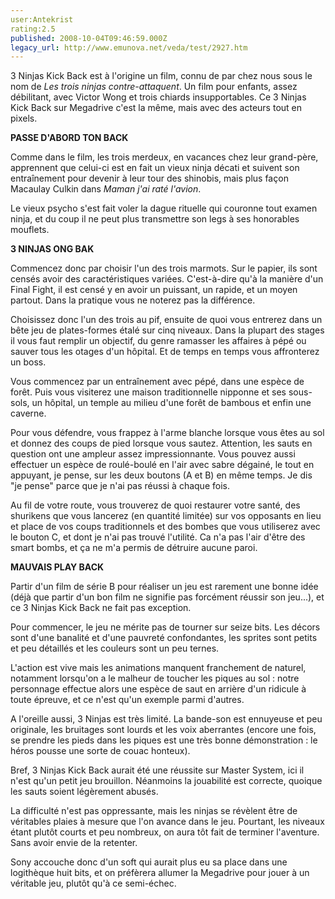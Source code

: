 ```yaml
---
user:Antekrist
rating:2.5
published: 2008-10-04T09:46:59.000Z
legacy_url: http://www.emunova.net/veda/test/2927.htm
---
```

3 Ninjas Kick Back est à l'origine un film, connu de par chez nous sous le nom de _Les trois ninjas contre-attaquent_. Un film pour enfants, assez débilitant, avec Victor Wong et trois chiards insupportables. Ce 3 Ninjas Kick Back sur Megadrive c'est la même, mais avec des acteurs tout en pixels.  

  

**PASSE D'ABORD TON BACK**  

Comme dans le film, les trois merdeux, en vacances chez leur grand-père, apprennent que celui-ci est en fait un vieux ninja décati et suivent son entraînement pour devenir à leur tour des shinobis, mais plus façon Macaulay Culkin dans _Maman j'ai raté l'avion_.  

Le vieux psycho s'est fait voler la dague rituelle qui couronne tout examen ninja, et du coup il ne peut plus transmettre son legs à ses honorables mouflets.  

  

**3 NINJAS ONG BAK**  

Commencez donc par choisir l'un des trois marmots. Sur le papier, ils sont censés avoir des caractéristiques variées. C'est-à-dire qu'à la manière d'un Final Fight, il est censé y en avoir un puissant, un rapide, et un moyen partout. Dans la pratique vous ne noterez pas la différence.  

Choisissez donc l'un des trois au pif, ensuite de quoi vous entrerez dans un bête jeu de plates-formes étalé sur cinq niveaux. Dans la plupart des stages il vous faut remplir un objectif, du genre ramasser les affaires à pépé ou sauver tous les otages d'un hôpital. Et de temps en temps vous affronterez un boss.  

Vous commencez par un entraînement avec pépé, dans une espèce de forêt. Puis vous visiterez une maison traditionnelle nipponne et ses sous-sols, un hôpital, un temple au milieu d'une forêt de bambous et enfin une caverne.  

Pour vous défendre, vous frappez à l'arme blanche lorsque vous êtes au sol et donnez des coups de pied lorsque vous sautez. Attention, les sauts en question ont une ampleur assez impressionnante. Vous pouvez aussi effectuer un espèce de roulé-boulé en l'air avec sabre dégainé, le tout en appuyant, je pense, sur les deux boutons (A et B) en même temps. Je dis "je pense" parce que je n'ai pas réussi à chaque fois.  

Au fil de votre route, vous trouverez de quoi restaurer votre santé, des shurikens que vous lancerez (en quantité limitée) sur vos opposants en lieu et place de vos coups traditionnels et des bombes que vous utiliserez avec le bouton C, et dont je n'ai pas trouvé l'utilité. Ca n'a pas l'air d'être des smart bombs, et ça ne m'a permis de détruire aucune paroi.  

  

**MAUVAIS PLAY BACK**  

Partir d'un film de série B pour réaliser un jeu est rarement une bonne idée (déjà que partir d'un bon film ne signifie pas forcément réussir son jeu...), et ce 3 Ninjas Kick Back ne fait pas exception.  

Pour commencer, le jeu ne mérite pas de tourner sur seize bits. Les décors sont d'une banalité et d'une pauvreté confondantes, les sprites sont petits et peu détaillés et les couleurs sont un peu ternes.  

L'action est vive mais les animations manquent franchement de naturel, notamment lorsqu'on a le malheur de toucher les piques au sol : notre personnage effectue alors une espèce de saut en arrière d'un ridicule à toute épreuve, et ce n'est qu'un exemple parmi d'autres.  

A l'oreille aussi, 3 Ninjas est très limité. La bande-son est ennuyeuse et peu originale, les bruitages sont lourds et les voix aberrantes (encore une fois, se prendre les pieds dans les piques est une très bonne démonstration : le héros pousse une sorte de couac honteux).  

Bref, 3 Ninjas Kick Back aurait été une réussite sur Master System, ici il n'est qu'un petit jeu brouillon. Néanmoins la jouabilité est correcte, quoique les sauts soient légèrement abusés.  

La difficulté n'est pas oppressante, mais les ninjas se révèlent être de véritables plaies à mesure que l'on avance dans le jeu. Pourtant, les niveaux étant plutôt courts et peu nombreux, on aura tôt fait de terminer l'aventure. Sans avoir envie de la retenter.  

  

Sony accouche donc d'un soft qui aurait plus eu sa place dans une logithèque huit bits, et on préfèrera allumer la Megadrive pour jouer à un véritable jeu, plutôt qu'à ce semi-échec.